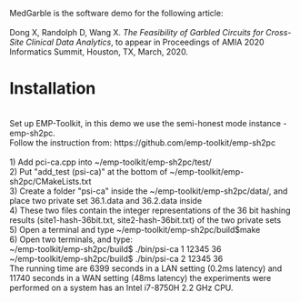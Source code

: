   MedGarble is the software demo for the following article:<br/><br/>
  Dong X, Randolph D, Wang X. *The Feasibility of Garbled Circuits for Cross-Site Clinical Data Analytics*,
  to appear in Proceedings of AMIA 2020 Informatics Summit, Houston, TX, March, 2020.
  <br/>
  # Installation
  <br/>
  Set up EMP-Toolkit, in this demo we use the semi-honest mode instance - emp-sh2pc. 
  <br/>Follow the instruction from: https://github.com/emp-toolkit/emp-sh2pc
  <br/><br/>
  1) Add pci-ca.cpp into ~/emp-toolkit/emp-sh2pc/test/
  <br/>
  2) Put "add_test (psi-ca)" at the bottom of ~/emp-toolkit/emp-sh2pc/CMakeLists.txt 
  <br/>
  3) Create a folder "psi-ca" inside the ~/emp-toolkit/emp-sh2pc/data/, and place two private set 36.1.data and 36.2.data inside
  <br/>
  4) These two files contain the integer representations of the 36 bit hashing results (site1-hash-36bit.txt, site2-hash-36bit.txt) of the two private sets
  <br/>
  5) Open a terminal and type ~/emp-toolkit/emp-sh2pc/build$make
  <br/>
  6) Open two terminals, and type:
  <br/>
  ~/emp-toolkit/emp-sh2pc/build$ ./bin/psi-ca 1 12345 36
  <br/>
  ~/emp-toolkit/emp-sh2pc/build$ ./bin/psi-ca 2 12345 36
  <br/>  
  The running time are 6399 seconds in a LAN setting (0.2ms latency) and 11740 seconds in a WAN setting (48ms latency) the experiments were performed on a system has an Intel i7-8750H 2.2 GHz CPU.
